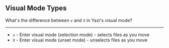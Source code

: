 ## Visual Mode Types

What's the difference between `v` and `V` in Yazi's visual mode?

---

- `v` - Enter visual mode (selection mode) - selects files as you move
- `V` - Enter visual mode (unset mode) - unselects files as you move

